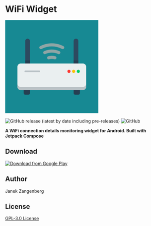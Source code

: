 # WiFi Widget

<img src="assets/logo.png" alt="drawing" width="300"/>

![GitHub release (latest by date including pre-releases)](https://img.shields.io/github/v/release/w2sv/WiFi-Widget?include_prereleases)
![GitHub](https://img.shields.io/github/license/w2sv/WiFi-Widget)

__A WiFi connection details monitoring widget for Android. Built with Jetpack Compose__

## Download

[<img src="https://play.google.com/intl/en_us/badges/images/generic/en_badge_web_generic.png"
alt="Download from Google Play"
height="80">](https://play.google.com/store/apps/details?id=com.w2sv.wifiwidget)

## Author

Janek Zangenberg

## License

[GPL-3.0 License](LICENSE)
